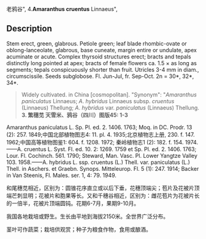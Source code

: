老鸦谷",
4.**Amaranthus cruentus** Linnaeus",

## Description
Stem erect, green, glabrous. Petiole green; leaf blade rhombic-ovate or oblong-lanceolate, glabrous, base cuneate, margin entire or undulate, apex acuminate or acute. Complex thyrsoid structures erect; bracts and tepals distinctly long pointed at apex; bracts of female flowers ca. 1.5 × as long as segments; tepals conspicuously shorter than fruit. Utricles 3-4 mm in diam., circumscissile. Seeds subglobose. Fl. Jun-Jul, fr. Sep-Oct. 2n = 30*, 32*, 34*.

> Widely cultivated.  in China [cosmopolitan].
  "Synonym": "*Amaranthus* *paniculatus* Linnaeus; *A*. *hybridus* Linnaeus subsp. *cruentus* (Linnaeus) Thellung; *A*. *hybridus* var. *paniculatus* (Linnaeus) Thellung.
**3. 繁穗苋 天雪米、鸦谷（四川）图版45: 1-3**

Amaranthus paniculatus L. Sp. Pl. ed. 2. 1406. 1763; Moq. in DC. Prodr. 13 (2): 257. 1849;中国北部植物图志4: 11. pl. 4. 1935;北京植物志上册, 230. f. 147. 1962;中国高等植物图鉴1: 604. f. 1208. 1972; 秦岭植物志1 (2): 182. f. 154. 1974.——A. cruentus L. Syst. Fl. ed. 10. 2: 1269. 1759 et Sp. Pl. ed. 2. 1406. 1763; Lour. Fl. Cochinch. 561. 1790; Steward, Man. Vasc. Pl. Lower Yangtze Valley 103. 1958.——A. hybridus L. ssp. cruentus (L.) Thell. var. paniculatus (L.) Thell. in Aschers. et Graebn. Synops. Mitteleurop. Fl. 5 (1): 247. 1914; Backer in Van Steenis, Fl. Males. ser. 1, 4: 79. 1949.

和尾穗苋相近，区别为：圆锥花序直立或以后下垂，花穗顶端尖；苞片及花被片顶端芒刺显明；花被片和胞果等长。又和千穗谷相近，区别为：雌花苞片为花被片长的一倍半，花被片顶端圆钝。花期6-7月，果期9-10月。

我国各地栽培或野生。生长由平地到海拔2150米。全世界广泛分布。

茎叶可作蔬菜；栽培供观赏；种子为粮食作物，食用或酿酒。
